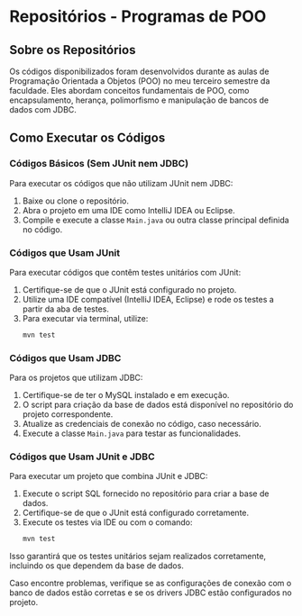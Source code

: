 # Repositórios - Programas de POO

## Sobre os Repositórios
Os códigos disponibilizados foram desenvolvidos durante as aulas de Programação Orientada a Objetos (POO) no meu terceiro semestre da faculdade. Eles abordam conceitos fundamentais de POO, como encapsulamento, herança, polimorfismo e manipulação de bancos de dados com JDBC.

## Como Executar os Códigos
### Códigos Básicos (Sem JUnit nem JDBC)
Para executar os códigos que não utilizam JUnit nem JDBC:
1. Baixe ou clone o repositório.
2. Abra o projeto em uma IDE como IntelliJ IDEA ou Eclipse.
3. Compile e execute a classe `Main.java` ou outra classe principal definida no código.

### Códigos que Usam JUnit
Para executar códigos que contêm testes unitários com JUnit:
1. Certifique-se de que o JUnit está configurado no projeto.
2. Utilize uma IDE compatível (IntelliJ IDEA, Eclipse) e rode os testes a partir da aba de testes.
3. Para executar via terminal, utilize:
   ```sh
   mvn test
   ```

### Códigos que Usam JDBC
Para os projetos que utilizam JDBC:
1. Certifique-se de ter o MySQL instalado e em execução.
2. O script para criação da base de dados está disponível no repositório do projeto correspondente.
3. Atualize as credenciais de conexão no código, caso necessário.
4. Execute a classe `Main.java` para testar as funcionalidades.

### Códigos que Usam JUnit e JDBC
Para executar um projeto que combina JUnit e JDBC:
1. Execute o script SQL fornecido no repositório para criar a base de dados.
2. Certifique-se de que o JUnit está configurado corretamente.
3. Execute os testes via IDE ou com o comando:
   ```sh
   mvn test
   ```
Isso garantirá que os testes unitários sejam realizados corretamente, incluindo os que dependem da base de dados.

Caso encontre problemas, verifique se as configurações de conexão com o banco de dados estão corretas e se os drivers JDBC estão configurados no projeto.

